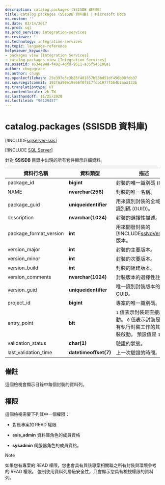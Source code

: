 ```yaml
---
description: catalog.packages (SSISDB 資料庫)
title: catalog.packages (SSISDB 資料庫) | Microsoft Docs
ms.custom: ''
ms.date: 03/14/2017
ms.prod: sql
ms.prod_service: integration-services
ms.reviewer: ''
ms.technology: integration-services
ms.topic: language-reference
helpviewer_keywords:
- packages view [Integration Services]
- catalog.packages view [Integration Services]
ms.assetid: a634e94d-f492-4dfd-9611-a35f545106a1
author: chugugrace
ms.author: chugu
ms.openlocfilehash: 25e397e3c3b85f401857b58bd51df456b08fdb37
ms.sourcegitcommit: 192f6a99e19e66f0f817fdb1977f564b2aaa133b
ms.translationtype: HT
ms.contentlocale: zh-TW
ms.lasthandoff: 11/25/2020
ms.locfileid: "96129457"
---
```

# <a name="catalogpackages-ssisdb-database"></a>catalog.packages (SSISDB 資料庫)

[!INCLUDE[sqlserver-ssis](../../includes/applies-to-version/sqlserver-ssis.md)]


[!INCLUDE [SQL Server](../../includes/applies-to-version/sqlserver.md)]

  針對 **SSISDB** 目錄中出現的所有套件顯示詳細資料。  
  
|資料行名稱|資料類型|描述|  
|-----------------|---------------|-----------------|  
|package_id|**bigint**|封裝的唯一識別碼 (ID)。|  
|NAME|**nvarchar(256)**|封裝的唯一名稱。|  
|package_guid|**uniqueidentifier**|用來識別封裝的全域唯一識別碼 (GUID)。|  
|description|**nvarchar(1024)**|封裝的選擇性描述。|  
|package_format_version|**int**|用來開發封裝的 [!INCLUDE[ssNoVersion](../../includes/ssnoversion-md.md)] 版本。|  
|version_major|**int**|封裝的主要版本。|  
|version_minor|**int**|封裝的次要版本。|  
|version_build|**int**|封裝的組建版本。|  
|version_comments|**nvarchar(1024)**|封裝版本的選擇性註解。|  
|version_guid|**uniqueidentifier**|唯一識別封裝版本的 GUID。|  
|project_id|**bigint**|專案的唯一識別碼。|  
|entry_point|**bit**|`1` 值表示封裝是直接啟動。 `0` 值表示封裝是由具有執行封裝工作的其他封裝啟動。 預設值是 `1`。|  
|validation_status|**char(1)**|驗證的狀態。|  
|last_validation_time|**datetimeoffset(7)**|上一次驗證的時間。|  
  
## <a name="remarks"></a>備註  
 這個檢視會顯示目錄中每個封裝的資料列。  
  
## <a name="permissions"></a>權限  
 這個檢視需要下列其中一個權限：  
  
-   對應專案的 READ 權限  
  
-   **ssis_admin** 資料庫角色的成員資格  
  
-   **sysadmin** 伺服器角色的成員資格。  
  
> [!NOTE]  
>  如果您有專案的 READ 權限，您也會具有與該專案相關聯之所有封裝與環境參考的 READ 權限。 強制使用資料列層級安全性，只會顯示您具有檢視權限的資料列。  
  
  
